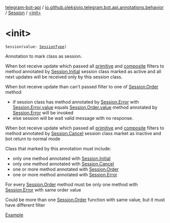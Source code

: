 [telegram-bot-api](../../index.md) / [io.github.oleksivio.telegram.bot.api.annotations.behavior](../index.md) / [Session](index.md) / [&lt;init&gt;](./-init-.md)

# &lt;init&gt;

`Session(value: `[`SessionType`](../../io.github.oleksivio.telegram.bot.api.model.annotation/-session-type/index.md)`)`

Annotation to mark class as session.

When bot receive update which passed all
[primitive](../../io.github.oleksivio.telegram.bot.api.annotations.filter.primitive/index.md) and
[composite](../../io.github.oleksivio.telegram.bot.api.annotations.filter.composite/index.md) filters
to method annotated by [Session.Initial](-initial/index.md) session class marked as active and
all next updates will be received only by this session class.

When bot receive update than can't passed filter to one of [Session.Order](-order/index.md) method

* if session class  has method annotated by [Session.Error](-error/index.md) with
[Session.Error.value](-error/value.md) equals [Session.Order.value](-order/value.md) method
annotated by [Session.Error](-error/index.md)  will be invoked
* else session will be wait valid message with no response.

When bot receive update which passed all
[primitive](../../io.github.oleksivio.telegram.bot.api.annotations.filter.primitive/index.md) and
[composite](../../io.github.oleksivio.telegram.bot.api.annotations.filter.composite/index.md) filters
to method annotated by [Session.Cancel](-cancel/index.md) session class market as inactive and
bot return to normal mode

Class that marked by this annotation must include:

* only one method annotated with [Session.Initial](-initial/index.md)
* only one method annotated with [Session.Cancel](-cancel/index.md)
* one or more method annotated with [Session.Order](-order/index.md)
* one or more method annotated with [Session.Error](-error/index.md)

For every [Session.Order](-order/index.md) method must be only one method
with [Session.Error](-error/index.md) with same order value

Could be more than one [Session.Order](-order/index.md) function with same value,
but it must have different filter

[Example](https://github.com/oleksivio/example-bot/blob/master/src/main/kotlin/telegram/bot/example/UserSessionExample.kt)

